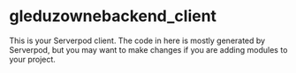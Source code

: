 # gleduzownebackend_client

This is your Serverpod client. The code in here is mostly generated by
Serverpod, but you may want to make changes if you are adding modules to your
project.
